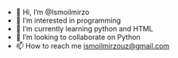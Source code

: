 - 👋 Hi, I’m @Ismoilmirzo
- 👀 I’m interested in programming
- 🌱 I’m currently learning python and HTML
- 💞️ I’m looking to collaborate on Python
- 📫 How to reach me ismoilmirzouz@gmail.com

<!---
Ismoilmirzo/Ismoilmirzo is a ✨ special ✨ repository because its `README.md` (this file) appears on your GitHub profile.
You can click the Preview link to take a look at your changes.
--->
